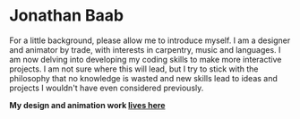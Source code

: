 # Jonathan Baab

For a little background, please allow me to introduce myself.  I am a designer and animator by trade, with interests in carpentry, music and languages.  I am now delving into developing my coding skills to make more interactive projects.  I am not sure where this will lead, but I try to stick with the philosophy that no knowledge is wasted and new skills lead to ideas and projects I wouldn't have even considered previously.  

**My design and animation work [lives here](https://www.swimswamfilms.com/)**
